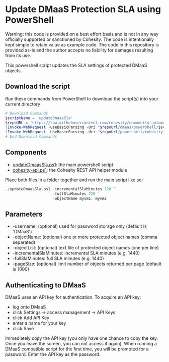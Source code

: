 # Update DMaaS Protection SLA using PowerShell

Warning: this code is provided on a best effort basis and is not in any way officially supported or sanctioned by Cohesity. The code is intentionally kept simple to retain value as example code. The code in this repository is provided as-is and the author accepts no liability for damages resulting from its use.

This powershell script updates the SLA settings of protected DMaaS objects.

## Download the script

Run these commands from PowerShell to download the script(s) into your current directory

```powershell
# Download Commands
$scriptName = 'updateDmaasSla'
$repoURL = 'https://raw.githubusercontent.com/cohesity/community-automation-samples/main'
(Invoke-WebRequest -UseBasicParsing -Uri "$repoUrl/dmaas/powershell/$scriptName/$scriptName.ps1").content | Out-File "$scriptName.ps1"; (Get-Content "$scriptName.ps1") | Set-Content "$scriptName.ps1"
(Invoke-WebRequest -UseBasicParsing -Uri "$repoUrl/powershell/cohesity-api/cohesity-api.ps1").content | Out-File cohesity-api.ps1; (Get-Content cohesity-api.ps1) | Set-Content cohesity-api.ps1
# End Download Commands
```

## Components

* [updateDmaasSla.ps1](https://raw.githubusercontent.com/cohesity/community-automation-samples/main/dmaas/powershell/updateDmaasSla/updateDmaasSla.ps1): the main powershell script
* [cohesity-api.ps1](https://raw.githubusercontent.com/cohesity/community-automation-samples/main/powershell/cohesity-api/cohesity-api.ps1): the Cohesity REST API helper module

Place both files in a folder together and run the main script like so:

```powershell
./updateDmaasSla.ps1 -incrementalSlaMinutes 720 `
                     -fullSlaMinutes 720 `
                     -objectName myvm1, myvm2
```

## Parameters

* -username: (optional) used for password storage only (default is 'DMaaS')
* -objectName: (optional) one or more protected object names (comma separated)
* -objectList: (optional) text file of protected object names (one per line)
* -incrementalSlaMinutes: incremental SLA minutes (e.g. 1440)
* -fullSlaMinutes: full SLA minutes (e.g. 1440)
* -pageSize: (optional) limit number of objects returned per page (default is 1000)

## Authenticating to DMaaS

DMaaS uses an API key for authentication. To acquire an API key:

* log onto DMaaS
* click Settings -> access management -> API Keys
* click Add API Key
* enter a name for your key
* click Save

Immediately copy the API key (you only have one chance to copy the key. Once you leave the screen, you can not access it again). When running a DMaaS compatible script for the first time, you will be prompted for a password. Enter the API key as the password.
